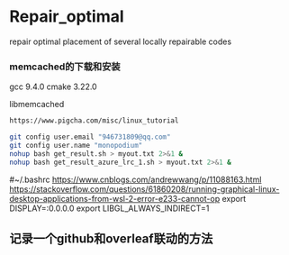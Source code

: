 # Repair_optimal
repair optimal placement of several locally repairable codes
### memcached的下载和安装
gcc 9.4.0
cmake 3.22.0

libmemcached
```bash
https://www.pigcha.com/misc/linux_tutorial

git config user.email "946731809@qq.com"
git config user.name "monopodium"
nohup bash get_result.sh > myout.txt 2>&1 &
nohup bash get_result_azure_lrc_1.sh > myout.txt 2>&1 &
```
#~/.bashrc
https://www.cnblogs.com/andrewwang/p/11088163.html
https://stackoverflow.com/questions/61860208/running-graphical-linux-desktop-applications-from-wsl-2-error-e233-cannot-op
export DISPLAY=:0.0.0.0
export LIBGL_ALWAYS_INDIRECT=1

## 记录一个github和overleaf联动的方法

